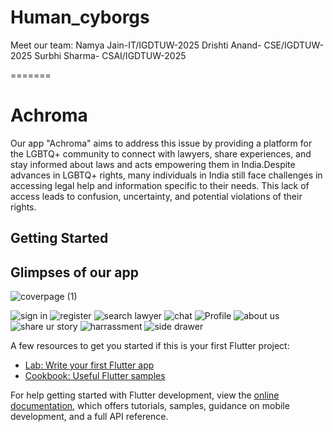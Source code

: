 # Human_cyborgs
Meet our team:
Namya Jain-IT/IGDTUW-2025
Drishti Anand- CSE/IGDTUW-2025
Surbhi Sharma- CSAI/IGDTUW-2025

=======
# Achroma

Our app "Achroma" aims to address this issue by providing a platform for the LGBTQ+ community to connect with lawyers, share experiences, and stay informed about laws and acts empowering them in India.Despite advances in LGBTQ+ rights, many individuals in India still face challenges in accessing legal help and information specific to their needs. This lack of access leads to confusion, uncertainty, and potential violations of their rights. 

## Getting Started

## Glimpses of our app
![coverpage (1)](https://user-images.githubusercontent.com/91187555/218303933-e2c8e271-fbc3-4001-8170-181acb6d896f.png)

![sign in](https://user-images.githubusercontent.com/91187555/218303937-e4ecf63b-e5f7-48c3-a7a0-14a4dfb0f970.png)
![register](https://user-images.githubusercontent.com/91187555/218303940-d3045bb7-905f-4e71-8ffc-fb95455748a2.png)
![search lawyer](https://user-images.githubusercontent.com/91187555/218303945-7be88f81-2286-417a-8028-d063e60b6d69.png)
![chat](https://user-images.githubusercontent.com/91187555/218303949-58bbdd3b-2857-45ca-a933-58ed427a59f5.png)
![Profile](https://user-images.githubusercontent.com/91187555/218303953-53f2e137-f605-4c53-bc3b-fa9572e3007e.png)
![about us](https://user-images.githubusercontent.com/91187555/218303955-418bef6f-d811-4813-8363-cfa90d238370.png)
![share ur story](https://user-images.githubusercontent.com/91187555/218304157-2a262d4f-d6a0-4885-a5ff-75010b80aa20.png)
![harrassment](https://user-images.githubusercontent.com/91187555/218304166-988b9822-54d8-4f78-a889-b383cb3b6f59.png)
![side drawer](https://user-images.githubusercontent.com/91187555/218304172-005ba64d-bbcb-436b-8099-9b413eb8a357.png)

A few resources to get you started if this is your first Flutter project:

- [Lab: Write your first Flutter app](https://docs.flutter.dev/get-started/codelab)
- [Cookbook: Useful Flutter samples](https://docs.flutter.dev/cookbook)

For help getting started with Flutter development, view the
[online documentation](https://docs.flutter.dev/), which offers tutorials,
samples, guidance on mobile development, and a full API reference.
